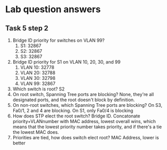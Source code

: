 # Lab question answers

## Task 5 step 2

 1. Bridge ID priority for switches on VLAN 99?
    1. S1: 32867
    2. S2: 32867
    3. S3: 32867
 2. Bridge ID priority for S1  on VLAN 10, 20, 30, and 99
    1. VLAN 10: 32778
    2. VLAN 20: 32788
    3. VLAN 30: 32798
    4. VLAN 99: 32867
 3. Which switch is root?
    S2
 4. On root switch, Spanning Tree ports are blocking?
    None, they're all designated ports, and the root doesn't block by
definition.
 5. On non-root switches, which Spanning Tree ports are blocking?
    On S3, Fa0/1, 2 and 4 are blocking. On S1, only Fa0/4 is blocking
 6. How does STP elect the root switch?
    Bridge ID. Concatonate priority+VLANnumber with MAC address, lowest overall wins,
which means that the lowest priority number takes priority, and if there's a
tie the lowest MAC does.
 7. Priorities are tied, how does switch elect root?
    MAC Address, lower is better



